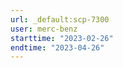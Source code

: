 ```yaml
---
url: _default:scp-7300
user: merc-benz
starttime: "2023-02-26"
endtime: "2023-04-26"
---
```

<reserve />